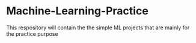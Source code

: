 # Machine-Learning-Practice
This respository will contain the the simple ML projects that are mainly for the practice purpose
